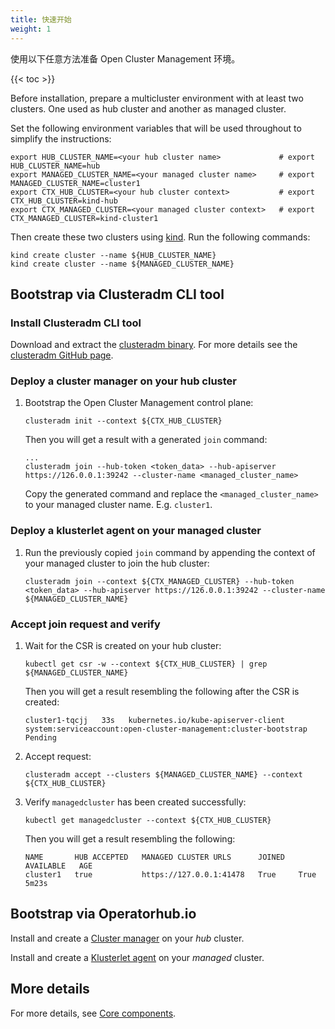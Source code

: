 ```yaml
---
title: 快速开始
weight: 1
---
```


使用以下任意方法准备 Open Cluster Management 环境。

<!-- spellchecker-disable -->

{{< toc >}}

Before installation, prepare a multicluster environment with at least two clusters. One used as hub cluster and another as managed cluster.

Set the following environment variables that will be used throughout to simplify the instructions:

```Shell
export HUB_CLUSTER_NAME=<your hub cluster name>             # export HUB_CLUSTER_NAME=hub
export MANAGED_CLUSTER_NAME=<your managed cluster name>     # export MANAGED_CLUSTER_NAME=cluster1
export CTX_HUB_CLUSTER=<your hub cluster context>           # export CTX_HUB_CLUSTER=kind-hub
export CTX_MANAGED_CLUSTER=<your managed cluster context>   # export CTX_MANAGED_CLUSTER=kind-cluster1
```

Then create these two clusters using [kind](https://kind.sigs.k8s.io). Run the following commands:

```Shell
kind create cluster --name ${HUB_CLUSTER_NAME}
kind create cluster --name ${MANAGED_CLUSTER_NAME}
```

## Bootstrap via Clusteradm CLI tool

### Install Clusteradm CLI tool

Download and extract the [clusteradm binary](https://github.com/open-cluster-management-io/clusteradm/releases/latest). For more details see the [clusteradm GitHub page](https://github.com/open-cluster-management-io/clusteradm/blob/main/README.md#quick-start).

### Deploy a cluster manager on your hub cluster

1. Bootstrap the Open Cluster Management control plane:

   ```Shell
   clusteradm init --context ${CTX_HUB_CLUSTER}
   ```

   Then you will get a result with a generated `join` command:

   ```Shell
   ...
   clusteradm join --hub-token <token_data> --hub-apiserver https://126.0.0.1:39242 --cluster-name <managed_cluster_name>
   ```

   Copy the generated command and replace the `<managed_cluster_name>` to your managed cluster name. E.g. `cluster1`.

### Deploy a klusterlet agent on your managed cluster

1. Run the previously copied `join` command by appending the context of your managed cluster to join the hub cluster:

   ```Shell
   clusteradm join --context ${CTX_MANAGED_CLUSTER} --hub-token <token_data> --hub-apiserver https://126.0.0.1:39242 --cluster-name ${MANAGED_CLUSTER_NAME}
   ```

### Accept join request and verify

1. Wait for the CSR is created on your hub cluster:

   ```Shell
   kubectl get csr -w --context ${CTX_HUB_CLUSTER} | grep ${MANAGED_CLUSTER_NAME}
   ```

   Then you will get a result resembling the following after the CSR is created:

   ```Shell
   cluster1-tqcjj   33s   kubernetes.io/kube-apiserver-client   system:serviceaccount:open-cluster-management:cluster-bootstrap   Pending
   ```

2. Accept request:

   ```Shell
   clusteradm accept --clusters ${MANAGED_CLUSTER_NAME} --context ${CTX_HUB_CLUSTER}
   ```

3. Verify `managedcluster` has been created successfully:

   ```Shell
   kubectl get managedcluster --context ${CTX_HUB_CLUSTER}
   ```

   Then you will get a result resembling the following:

   ```Shell
   NAME       HUB ACCEPTED   MANAGED CLUSTER URLS      JOINED   AVAILABLE   AGE
   cluster1   true           https://127.0.0.1:41478   True     True        5m23s
   ```

## Bootstrap via Operatorhub.io

Install and create a [Cluster manager](https://operatorhub.io/operator/cluster-manager) on your _hub_ cluster.

Install and create a [Klusterlet agent](https://operatorhub.io/operator/klusterlet) on your _managed_ cluster.

## More details

For more details, see [Core components](/getting-started/core).
